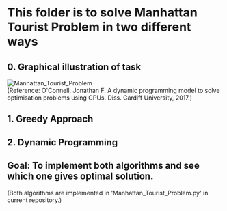 # This folder is to solve Manhattan Tourist Problem in two different ways     

## 0. Graphical illustration of task     
![Manhattan_Tourist_Problem](https://user-images.githubusercontent.com/86412887/159647645-549b686f-69bb-4558-be4f-3cb2d63d8ce2.png)     
(Reference: O'Connell, Jonathan F. A dynamic programming model to solve optimisation problems using GPUs. Diss. Cardiff University, 2017.)     

## 1. Greedy Approach     

## 2. Dynamic Programming     

## Goal: To implement both algorithms and see which one gives optimal solution.     
(Both algorithms are implemented in 'Manhattan_Tourist_Problem.py' in current repository.)
